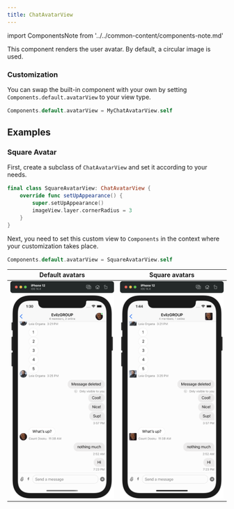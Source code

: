 ```yaml
---
title: ChatAvatarView
---
```


import ComponentsNote from '../../common-content/components-note.md'

This component renders the user avatar. By default, a circular image is used. 

### Customization

You can swap the built-in component with your own by setting `Components.default.avatarView` to your view type.

```swift
Components.default.avatarView = MyChatAvatarView.self
```

<ComponentsNote />

## Examples

### Square Avatar

First, create a subclass of `ChatAvatarView` and set it according to your needs. 

```swift
final class SquareAvatarView: ChatAvatarView {
    override func setUpAppearance() {
        super.setUpAppearance()
        imageView.layer.cornerRadius = 3
    }
}
``` 

Next, you need to set this custom view to `Components` in the context where your customization takes place. 

```swift
Components.default.avatarView = SquareAvatarView.self
```

| Default avatars | Square avatars |
| ------------- | ------------- |
| ![Chat with default message alignment](../../assets/message-layout-default.png)  | ![Chat with square avatart](../../assets/message-layout-squared-avatar.png)  |
